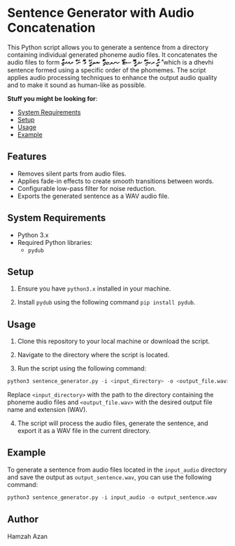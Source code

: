 # Sentence Generator with Audio Concatenation

This Python script allows you to generate a sentence from a directory containing individual generated phoneme audio files.
It concatenates the audio files to form  **ނާީ ރކޔަި ުެ ހފގީުެ ޮ ސޓޯ ް ހނލޏޖަ ާިް ކއތގަި ީެ ޅު ޮ ނަ ުް ރއގޒަާި ު** which is a dhevhi sentence formed using a specific order of the phomemes. 
The script applies audio processing techniques to enhance the output audio quality and to make it sound as human-like as possible.

**Stuff you might be looking for**:
 - [System Requirements](https://github.com/HamzahAzan/sentence-generator/#system-requirements)
 - [Setup](https://github.com/hamzahazan/sentence-generator#setup)
 - [Usage](https://github.com/hamzahazan/sentence-generator#usage)
 - [Example](https://github.com/hamzahazan/sentence-generator#example)


## Features

- Removes silent parts from audio files.
- Applies fade-in effects to create smooth transitions between words.
- Configurable low-pass filter for noise reduction.
- Exports the generated sentence as a WAV audio file.


## System Requirements

- Python 3.x
- Required Python libraries:
  - `pydub`


## Setup

1. Ensure you have `python3.x` installed in your machine.

2. Install `pydub` using the following command `pip install pydub`.


## Usage

1. Clone this repository to your local machine or download the script.

2. Navigate to the directory where the script is located.

3. Run the script using the following command:

```python
python3 sentence_generator.py -i <input_directory> -o <output_file.wav>
```

Replace `<input_directory>` with the path to the directory containing the phoneme audio files and `<output_file.wav>` with the desired output file name and extension (WAV).

4. The script will process the audio files, generate the sentence, and export it as a WAV file in the current directory.


## Example

To generate a sentence from audio files located in the `input_audio` directory and save the output as `output_sentence.wav`, you can use the following command:

```python
python3 sentence_generator.py -i input_audio -o output_sentence.wav
```


## Author

Hamzah Azan
